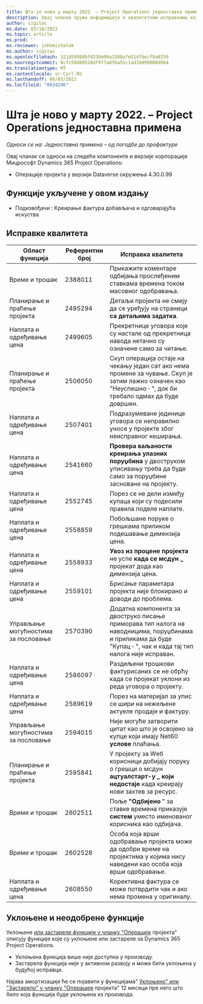 ```yaml
---
title: Шта је ново у марту 2022. – Project Operations једноставна примена
description: Овај чланак пружа информације о квалитетним исправкама које су доступне у издању примене лите операција пројекта у марту 2022.
author: sigitac
ms.date: 03/18/2022
ms.topic: article
ms.prod: ''
ms.reviewer: johnmichalak
ms.author: sigitac
ms.openlocfilehash: 321d59568bfd33bb00a1500afe514fbecf9a0250
ms.sourcegitcommit: 6cfc50d89528df977a8f6a55c1ad39d99800d9b4
ms.translationtype: MT
ms.contentlocale: sr-Cyrl-RS
ms.lasthandoff: 06/03/2022
ms.locfileid: "8934246"
---
```

# <a name="whats-new-march-2022---project-operations-lite-deployment"></a>Шта је ново у марту 2022. – Project Operations једноставна примена

_Односи се на: Једноставна примена – од погодбе до профактуре_

Овај чланак се односи на следеће компоненте и верзије корпорације Мицрософт Dynamics 365 Project Operations:

- Операције пројекта у верзији Dataverse окружења 4.30.0.99

## <a name="features-included-in-this-release"></a>Функције укључене у овом издању

- Подизвођачи : Креирање фактура добављача и одговарајућа искуства

## <a name="quality-updates"></a>Исправке квалитета

| Област функција | Референтни број | Исправка квалитета |
| --- | --- | --- |
| Време и трошак | 2388011 | Прикажите коментаре одбијања прослеђеним ставкама времена током масовног одобравања. |
| Планирање и праћење пројекта | 2495294 | Детаљи пројекта не смеју да се уређују на страници **са детаљима задатка**. |
| Наплата и одређивање цена | 2499605 | Прекретнице уговора које су настале од прекретница навода нетачно су означене само за читање. |
| Планирање и праћење пројекта | 2506050 | Скуп операција остаје на чекању један сат ако нема промене за чување. Скуп је затим лажно означен као "Неуспешно **·** ", док би требало одмах да буде довршен. |
| Наплата и одређивање цена | 2507401 | Подразумеване јединице уговора се неправилно уносе у пројекте због неисправног кеширања. |
| Наплата и одређивање цена | 2541660 | **Провера ваљаности креирања улазних поруџбина** у двоструком уписивању треба да буде само за поруџбине засноване на пројекту. |
| Наплата и одређивање цена | 2552745 | Порез се не дели између купаца који су подесили правила поделе наплате. |
| Наплата и одређивање цена | 2558859 | Побољшане поруке о грешкама приликом подешавање димензија цена. |
| Наплата и одређивање цена | 2558933 | **Увоз из процене пројекта** не успе **када се мсдyн \_** пројекат дода као димензија цена. |
| Наплата и одређивање цена | 2559101 | Брисање параметара пројекта није блокирано и доводи до проблема. |
| Управљање могућностима за пословање | 2570390 | Додатна компонента за двоструко писање приморава тип налога на наводницима, поруџбинама и приликама да буде "Купац **·** ", чак и када тај тип налога није исправан. |
| Наплата и одређивање цена | 2586097 | Раздељени трошкови фактурисаних се не обрћу када се пројекат уклони из реда уговора о пројекту. |
| Наплата и одређивање цена | 2589619 | Порез на материјал за упис се шири на нежељене актуеле продаје и фактуру. |
| Управљање могућностима за пословање | 2594015 | Није могуће затворити цитат као што је освојено за купце који имају Net60 **услове** плаћања. |
| Планирање и праћење пројекта | 2595841 | У пројекту за Wеб корисници добијају поруку о грешци о мсдyн **ацтуалстарт-у \_ који недостаје** када креирају нови захтев за ресурс. |
| Време и трошак | 2602511 | Поље **"Одбијено** " за ставке времена приказује **систем** уместо именованог корисника као одбијача. |
| Време и трошак | 2602528 | Особа која врши одобравање пројекта може да одобри време на пројектима у којима нису наведени као особа која врши одобравање. |
| Наплата и одређивање цена | 2608550 | Корективна фактура се може потврдити чак и ако нема промена у оригиналу. |

## <a name="removed-and-deprecated-features"></a>Уклоњене и неодобрене функције

Уклоњене [или застареле функције у чланку "Операције](../../whats-new/removed-depreciated-features-project.md) пројекта" описују функције које су уклоњене или застареле за Dynamics 365 Project Operations.

- Уклоњена функција више није доступна у производу.
- Застарела функција није у активном развоју и може бити уклоњена у будућој исправци.

Најава амортизације ће се појавити у функцијама" [Уклоњено" или "Застарело" у чланку "Операције](../../whats-new/removed-depreciated-features-project.md) пројекта" 12 месеци пре него што било која функција буде уклоњена из производа.
